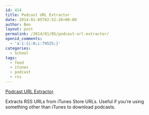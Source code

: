 ```yaml
---
id: 414
title: Podcast URL Extractor
date: 2014-01-05T02:52:26+00:00
author: Ben
layout: post
permalink: /2014/01/05/podcast-url-extractor/
openid_comments:
  - 'a:1:{i:0;i:79525;}'
categories:
  - School
tags:
  - feed
  - itunes
  - podcast
  - rss
---
```

[Podcast URL Extractor](http://itunes.so-nik.com/).

Extracts RSS URLs from iTunes Store URLs. Useful if you&#8217;re using something other than iTunes to download podcasts.
